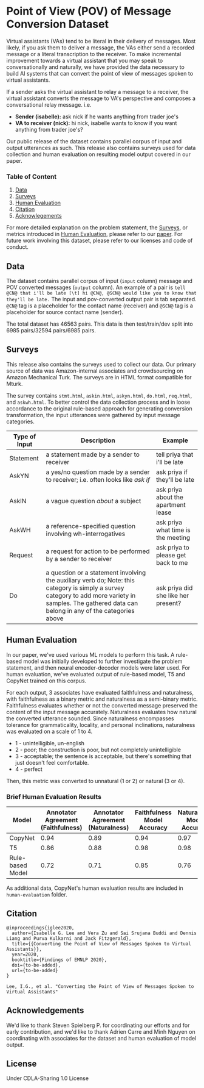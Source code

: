 # Point of View (POV) of Message Conversion Dataset
Virtual assistants (VAs) tend to be literal in their delivery of messages. Most likely, if you ask them to deliver a message, the VAs either send a recorded message or a literal transcription to the receiver. To make incremental improvement towards a virtual assistant that you may speak to conversationally and naturally, we have provided the data necessary to build AI systems that can convert the point of view of messages spoken to virtual assistants.

If a sender asks the virtual assistant to relay a message to a receiver, the virtual assistant converts the message to VA's perspective and composes a conversational relay message. i.e.

- **Sender (isabelle):** ask nick if he wants anything from trader joe's
- **VA to receiver (nick):** hi nick, isabelle wants to know if you want anything from trader joe's? 

Our public release of the dataset contains parallel corpus of input and output utterances as such. This release also contains surveys used for data collection and human evaluation on resulting model output covered in our paper.

### Table of Content
1. [Data](#data)
2. [Surveys](#surveys)
3. [Human Evaluation](#human-evaluation)
4. [Citation](#citation)
5. [Acknowlegements](#acknowledgements)

For more detailed explanation on the problem statement, the [Surveys](#surveys), or metrics introduced in [Human Evaluation](#human-evaluation), please refer to our [paper](https://arxiv.org/abs/2010.02600). For future work involving this dataset, please refer to our licenses and code of conduct.


## Data 

The dataset contains parallel corpus of input (`input` column) message and POV converted messages (`output` column). An example of a pair is
```tell @CN@ that i'll be late [\t] hi @CN@, @SCN@ would like you to know that they'll be late.``` The input and pov-converted output pair is tab separated. `@CN@` tag is a placeholder for the contact name (receiver) and `@SCN@` tag is a placeholder for source contact name (sender).

The total dataset has 46563 pairs. This data is then test/train/dev split into 6985 pairs/32594 pairs/6985 pairs.


## Surveys 
This release also contains the surveys used to collect our data. Our primary source of data was Amazon-internal associates and crowdsourcing on Amazon Mechanical Turk. The surveys are in HTML format compatible for Mturk.

The survey contains `stmt.html`, `askin.html`, `askyn.html`, `do.html`, `req.html`, and `askwh.html`. To better control the data collection process and in loose accordance to the original rule-based approach for generating conversion transformation, the input utterances were gathered by input message categories. 

| Type of Input | Description | Example |
| ---- | ---- | ---- |
| Statement | a statement made by a sender to receiver | tell priya that i'll be late |
| AskYN | a yes/no question made by a sender to receiver; i.e. often looks like *ask if* | ask priya if they'll be late |
| AskIN | a vague question *about* a subject | ask priya about the apartment lease |
| AskWH | a reference-specified question involving wh-interrogatives | ask priya what time is the meeting |
| Request | a request for action to be performed by a sender to receiver | ask priya to please get back to me |
| Do | a question or a statement involving the auxiliary verb do; Note: this category is simply a survey category to add more variety in samples. The gathered data can belong in any of the categories above | ask priya did she like her present? |


## Human Evaluation

In our paper, we've used various ML models to perform this task. A rule-based model was initially developed to further investigate the problem statement, and then neural encoder-decoder models were later used. For human evaluation, we've evaluated output of rule-based model, T5 and CopyNet trained on this corpus.

For each output, 3 associates have evaluated faithfulness and naturalness, with faithfulness as a binary metric and naturalness as a semi-binary metric. Faithfulness evaluates whether or not the converted message preserved the content of the input message accurately. Naturalness evaluates how natural the converted utterance sounded. Since naturalness encompasses tolerance for grammaticality, locality, and personal inclinations, naturalness was evaluated on a scale of 1 to 4.

- 1 - unintelligible, un-english
- 2 - poor; the construction is poor, but not completely unintelligible
- 3 - acceptable; the sentence is acceptable, but there's something that just doesn't feel comfortable.
- 4 - perfect

Then, this metric was converted to unnatural (1 or 2) or natural (3 or 4).

### Brief Human Evaluation Results

| Model | Annotator Agreement (Faithfulness) | Annotator Agreement (Naturalness) | Faithfulness Model Accuracy | Naturalness Model Accuracy |
| --- | --- | --- | --- | --- |
| CopyNet | 0.94 | 0.89 | 0.94 | 0.97 |
| T5 | 0.86 | 0.88 | 0.98 | 0.98 |
| Rule-based Model | 0.72 | 0.71 | 0.85 | 0.76 |

As additional data, CopyNet's human evaluation results are included in `human-evaluation` folder.

## Citation 
```
@inproceedings{iglee2020,
  author={Isabelle G. Lee and Vera Zu and Sai Srujana Buddi and Dennis Liang and Purva Kulkarni and Jack Fitzgerald},
  title={{Converting the Point of View of Messages Spoken to Virtual Assistants}},
  year=2020,
  booktitle={Findings of EMNLP 2020},
  doi={to-be-added},
  url={to-be-added}
}
```

```
Lee, I.G., et al. "Converting the Point of View of Messages Spoken to Virtual Assistants"
```

## Acknowledgements 
We'd like to thank Steven Spielberg P. for coordinating our efforts and for early contribution, and we'd like to thank Adrien Carre and Minh Nguyen on coordinating with associates for the dataset and human evaluation of model output.


## License
Under CDLA-Sharing 1.0 License
